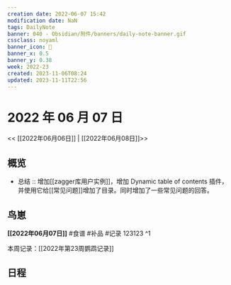 ```yaml
---
creation date: 2022-06-07 15:42
modification date: NaN
tags: DailyNote
banner: 040 - Obsidian/附件/banners/daily-note-banner.gif
cssclass: noyaml
banner_icon: 💌
banner_x: 0.5
banner_y: 0.38
week: 2022-23
created: 2023-11-06T08:24
updated: 2023-11-11T22:56
---
```


# 2022 年 06 月 07 日

<< [[2022年06月06日]] | [[2022年06月08日]]>>

## 概览

- 总结 :: 增加[[zagger库用户实例]]，增加 Dynamic table of contents 插件，并使用它给[[常见问题]]增加了目录。同时增加了一些常见问题的回答。

## 鸟崽

**[[2022年06月07日]]** #食谱 #补品 #记录 123123
^1

本周记录：[[2022年第23周鹦鹉记录]]

## 日程
